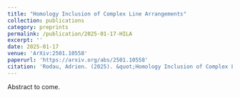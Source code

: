 ```yaml
---
title: "Homology Inclusion of Complex Line Arrangements"
collection: publications
category: preprints
permalink: /publication/2025-01-17-HILA
excerpt: ''
date: 2025-01-17
venue: 'ArXiv:2501.10558'
paperurl: 'https://arxiv.org/abs/2501.10558'
citation: 'Rodau, Adrien. (2025). &quot;Homology Inclusion of Complex Line Arrangements&quot; <i>arXiv:2501.10558</i>.'
---
```


Abstract to come.

